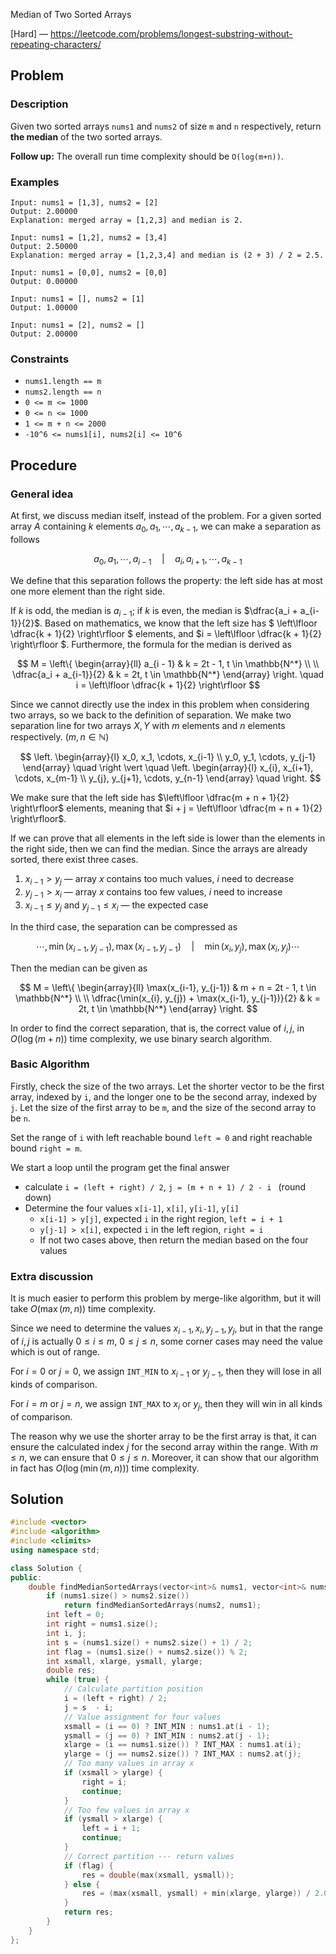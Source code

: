 Median of Two Sorted Arrays

[Hard] — https://leetcode.com/problems/longest-substring-without-repeating-characters/

## Problem

### Description

Given two sorted arrays `nums1` and `nums2` of size `m` and `n` respectively, return **the median** of the two sorted arrays.

**Follow up:** The overall run time complexity should be `O(log(m+n))`.

### Examples

```
Input: nums1 = [1,3], nums2 = [2]
Output: 2.00000
Explanation: merged array = [1,2,3] and median is 2.
```

```
Input: nums1 = [1,2], nums2 = [3,4]
Output: 2.50000
Explanation: merged array = [1,2,3,4] and median is (2 + 3) / 2 = 2.5.
```

```
Input: nums1 = [0,0], nums2 = [0,0]
Output: 0.00000
```

```
Input: nums1 = [], nums2 = [1]
Output: 1.00000
```

```
Input: nums1 = [2], nums2 = []
Output: 2.00000
```

### Constraints

- `nums1.length == m`
- `nums2.length == n`
- `0 <= m <= 1000`
- `0 <= n <= 1000`
- `1 <= m + n <= 2000`
- `-10^6 <= nums1[i], nums2[i] <= 10^6`

## Procedure

### General idea

At first, we discuss median itself, instead of the problem. For a given sorted array $A$ containing $k$ elements $a_0, a_1, \cdots , a_{k-1}$, we can make a separation as follows

$$ a_0, a_1, \cdots , a_{i - 1}\quad  | \quad a_i, a_{i+1}, \cdots, a_{k - 1} $$

We define that this separation follows the property: the left side has at most one more element than the right side. 

If $k$ is odd, the median is $a_{i-1}$; if $k$ is even, the median is $\dfrac{a_i + a_{i-1}}{2}$. Based on mathematics, we know that the left size has $ \left\lfloor \dfrac{k + 1}{2} \right\rfloor $ elements, and $i = \left\lfloor \dfrac{k + 1}{2} \right\rfloor $. Furthermore, the formula for the median is derived as

$$ M = \left\{ \begin{array}{ll} a_{i - 1} & k = 2t - 1, t \in \mathbb{N^*} \\ \\ \dfrac{a_i + a_{i-1}}{2} & k = 2t, t \in \mathbb{N^*} \end{array} \right. \quad i = \left\lfloor \dfrac{k + 1}{2} \right\rfloor $$

Since we cannot directly use the index in this problem when considering two arrays, so we back to the definition of separation. We make two separation line for two arrays $X, Y$ with $m$ elements and $n$ elements respectively. ($m, n \in \mathbb{N}$)

$$ \left. \begin{array}{l} x_0, x_1, \cdots, x_{i-1} \\ y_0, y_1, \cdots, y_{j-1} \end{array} \quad \right \vert \quad \left. \begin{array}{l} x_{i}, x_{i+1}, \cdots, x_{m-1} \\ y_{j}, y_{j+1}, \cdots, y_{n-1} \end{array} \quad \right. $$

We make sure that the left side has $\left\lfloor \dfrac{m + n + 1}{2} \right\rfloor$ elements, meaning that $i + j = \left\lfloor \dfrac{m + n + 1}{2} \right\rfloor$. 

If we can prove that all elements in the left side is lower than the elements in the right side, then we can find the median. Since the arrays are already sorted, there exist three cases.

1. $x_{i-1} > y_{j}$ — array $x$ contains too much values, $i$ need to decrease
2. $y_{j-1} > x_{i}$ — array $x$ contains too few values, $i$ need to increase
3. $x_{i-1} \le y_{j}$ and $y_{j - 1} \le x_{i}$ — the expected case

In the third case, the separation can be compressed as

$$ \cdots, \min(x_{i-1}, y_{j-1}), \max(x_{i-1}, y_{j-1}) \quad | \quad \min(x_{i}, y_{j}), \max(x_{i}, y_{j}) \cdots $$

Then the median can be given as

$$ M = \left\{ \begin{array}{ll} \max(x_{i-1}, y_{j-1}) & m + n = 2t - 1, t \in \mathbb{N^*} \\ \\ \dfrac{\min(x_{i}, y_{j}) + \max(x_{i-1}, y_{j-1})}{2} & k = 2t, t \in \mathbb{N^*} \end{array} \right. $$

In order to find the correct separation, that is, the correct value of $i, j$, in $O(\log (m + n))$ time complexity, we use binary search algorithm.

### Basic Algorithm

Firstly, check the size of the two arrays. Let the shorter vector to be the first array, indexed by `i`, and the longer one to be the second array, indexed by `j`. Let the size of the first array to be `m`, and the size of the second array to be `n`.

Set the range of `i` with left reachable bound `left = 0` and right reachable bound `right = m`. 

We start a loop until the program get the final answer

- calculate `i = (left + right) / 2`, `j = (m + n + 1) / 2 - i ` (round down)
- Determine the four values `x[i-1]`, `x[i]`, `y[i-1]`, `y[i]`
    - `x[i-1] > y[j]`, expected `i` in the right region, `left = i + 1`
    - `y[j-1] > x[i]`, expected `i` in the left region, `right = i`
    - If not two cases above, then return the median based on the four values

### Extra discussion

It is much easier to perform this problem by merge-like algorithm, but it will take $O(\max(m, n))$ time complexity.

Since we need to determine the values $x_{i-1}, x_i, y_{j-1}, y_j$, but in that the range of $i, j$ is actually $0 \le i \le m,\ 0 \le j \le n$, some corner cases may need the value which is out of range.

For $i = 0$ or $j = 0$, we assign `INT_MIN` to $x_{i-1}$ or $y_{j - 1}$, then they will lose in all kinds of comparison. 

For $i = m$ or $j = n$, we assign `INT_MAX` to $x_i$ or $y_j$, then they will win in all kinds of comparison. 

The reason why we use the shorter array to be the first array is that, it can ensure the calculated index $j$ for the second array within the range. With $m \le n$, we can ensure that $0 \le j \le n$. Moreover, it can show that our algorithm in fact has $O(\log(\min(m, n)))$ time complexity.

## Solution

```c++
#include <vector>
#include <algorithm>
#include <climits>
using namespace std;

class Solution {
public:
    double findMedianSortedArrays(vector<int>& nums1, vector<int>& nums2) {
        if (nums1.size() > nums2.size())
            return findMedianSortedArrays(nums2, nums1);
        int left = 0;
        int right = nums1.size();
        int i, j;
        int s = (nums1.size() + nums2.size() + 1) / 2;
        int flag = (nums1.size() + nums2.size()) % 2;
        int xsmall, xlarge, ysmall, ylarge;
        double res;
        while (true) {
            // Calculate partition position
            i = (left + right) / 2;
            j = s  - i;
            // Value assignment for four values
            xsmall = (i == 0) ? INT_MIN : nums1.at(i - 1);
            ysmall = (j == 0) ? INT_MIN : nums2.at(j - 1);
            xlarge = (i == nums1.size()) ? INT_MAX : nums1.at(i);
            ylarge = (j == nums2.size()) ? INT_MAX : nums2.at(j);
            // Too many values in array x
            if (xsmall > ylarge) {
                right = i;
                continue;
            }
            // Too few values in array x
            if (ysmall > xlarge) {
                left = i + 1;
                continue;
            }
            // Correct partition --- return values
            if (flag) {
                res = double(max(xsmall, ysmall));
            } else {
                res = (max(xsmall, ysmall) + min(xlarge, ylarge)) / 2.0;
            }
            return res;
        }
    }
};
```

